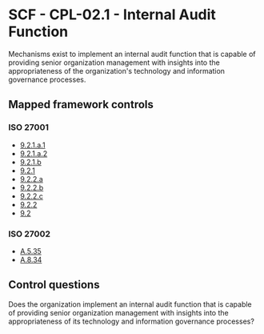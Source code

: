 # SCF - CPL-02.1 - Internal Audit Function
Mechanisms exist to implement an internal audit function that is capable of providing senior organization management with insights into the appropriateness of the organization's technology and information governance processes.
## Mapped framework controls
### ISO 27001
- [9.2.1.a.1](../iso27001/9.md#921a1)
- [9.2.1.a.2](../iso27001/9.md#921a2)
- [9.2.1.b](../iso27001/9.md#921b)
- [9.2.1](../iso27001/9.md#921)
- [9.2.2.a](../iso27001/9.md#922a)
- [9.2.2.b](../iso27001/9.md#922b)
- [9.2.2.c](../iso27001/9.md#922c)
- [9.2.2](../iso27001/9.md#922)
- [9.2](../iso27001/9.md#92)
  
### ISO 27002
- [A.5.35](../iso27002/a-5.md#a535)
- [A.8.34](../iso27002/a-8.md#a834)
  
## Control questions
Does the organization implement an internal audit function that is capable of providing senior organization management with insights into the appropriateness of its technology and information governance processes?
  